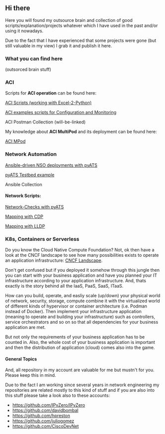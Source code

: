 <h2>Hi there</h2>

Here you will found my outsource brain and collection of good scripts/explanation/projects whatever which I have used in the past and/or using it nowadays.

Due to the fact that I have experienced that some projects were gone (but still valuable in my view) I grab it and publish it here.

<h3>What you can find here</h3> (outsorced brain stuff)

<h3>ACI</h3>

Scripts for <b>ACI operation</b> can be found here:

 <a href="https://github.com/fholzi8/ACI/tree/master/aci-scripts_py2csv">ACI Scripts (working with Excel-2-Python)</a>

 <a href="https://github.com/fholzi8/ACI/tree/master/aci-examples">ACI examples scripts for Configuration and Monitoring</a>
 
 ACI Postman Collection (will-be-linked)

My knowledge about <b>ACI MultiPod</b> and its deployment can be found here: 

 <a href="https://github.com/fholzi8/ACI/tree/master/aci-multipod">ACI MPod</a>

<h3>Network Automation</h3>

<a href="https://github.com/fholzi8/Ansible_NSO_pyATS">Ansible-driven NSO deployments with pyATS</a>

<a href="https://github.com/fholzi8/Ansible_NSO_pyATS/tree/master/testbed_pyATS">pyATS Testbed example</a>

Ansible Collection

<h4>Network Scripts:</h4>

  <a href="https://github.com/fholzi8/Ansible_NSO_pyATS/tree/master/pyats-network-checks">Network-Checks with pyATS</a>
  
  <a href="https://github.com/fholzi8/Ansible_NSO_pyATS/tree/master/cdp-map">Mapping with CDP</a>
  
  <a href="https://github.com/fholzi8/Ansible_NSO_pyATS/tree/master/LLDP-map">Mapping with LLDP</a>
  
<h3>K8s, Containers or Serverless</h3>

Do you know the Cloud Native Compute Foundation? Not, ok then have a look at the CNCF landscape to see how many possibilities exists to operate an application infrastructure: <a href="https://landscape.cncf.io/">CNCF Landscape</a>.

Don't get confused but if you deployed it somehow through this jungle then you can start with your business application and have you planned your IT infrastructure according to your application infrastructure. And, thats exactly is the story behind all the IaaS, PaaS, SaaS, ITaaS.

How can you build, operate, and easliy scale (up/down) your physical world of network, security, storage, compute combine it with the virtualized world of different kinds of hypervisor or container architecture (i.e. Podman instead of Docker). Then implement your infrastructure application (meaning to operate and building your infrastructure) such as controllers, service orchestrators and so on so that all dependencies for your business application are met.

But not only the requirements of your business application has to be counted in. Also, the whole cost of your business application is important and then the distribution of application (cloud) comes also into the game.

<h4>General Topics</h4>
And, all repository in my account are valuable for me but mustn't for you. Please keep this in mind.

Due to the fact I am working since several years in network engineering my repositories are related mostly to this kind of stuff and if you are also into this stuff please take a look also to these accounts:


 * https://github.com/IPvZero/IPvZero
 * https://github.com/davidbombal
 * https://github.com/hpreston
 * https://github.com/juliogomez
 * https://github.com/CiscoDevNet
 
